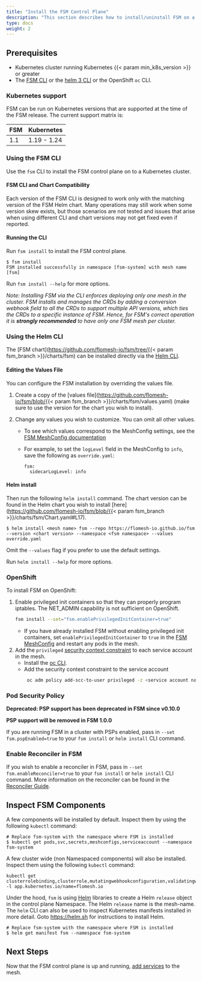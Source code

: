 ```yaml
---
title: "Install the FSM Control Plane"
description: "This section describes how to install/uninstall FSM on a Kubernetes cluster"
type: docs
weight: 2
---
```


## Prerequisites

- Kubernetes cluster running Kubernetes {{< param min_k8s_version >}} or greater
- The [FSM CLI](/guides/operating/cli) or the [helm 3 CLI](https://helm.sh/docs/intro/install/) or the OpenShift `oc` CLI.

### Kubernetes support

FSM can be run on Kubernetes versions that are supported at the time of the FSM release. The current support matrix is:

| FSM          | Kubernetes  |
| ----------------- | ----------- |
| 1.1               | 1.19 - 1.24 |

### Using the FSM CLI

Use the `fsm` CLI to install the FSM control plane on to a Kubernetes cluster.

#### FSM CLI and Chart Compatibility

Each version of the FSM CLI is designed to work only with the matching version of the FSM Helm chart. Many operations may still work when some version skew exists, but those scenarios are not tested and issues that arise when using different CLI and chart versions may not get fixed even if reported.

#### Running the CLI

Run `fsm install` to install the FSM control plane.

```console
$ fsm install
FSM installed successfully in namespace [fsm-system] with mesh name [fsm]
```

Run `fsm install --help` for more options.

_Note: Installing FSM via the CLI enforces deploying only one mesh in the cluster. FSM installs and manages the CRDs by adding a conversion webhook field to all the CRDs to support multiple API versions, which ties the CRDs to a specific instance of FSM. Hence, for FSM's correct operation it is **strongly recommended** to have only one FSM mesh per cluster._

### Using the Helm CLI

The [FSM chart](https://github.com/flomesh-io/fsm/tree/{{< param fsm_branch >}}/charts/fsm) can be installed directly via the [Helm CLI](https://helm.sh/docs/intro/install/).

#### Editing the Values File

You can configure the FSM installation by overriding the values file.

1. Create a copy of the [values file](https://github.com/flomesh-io/fsm/blob/{{< param fsm_branch >}}/charts/fsm/values.yaml) (make sure to use the version for the chart you wish to install).
1. Change any values you wish to customize. You can omit all other values.

   - To see which values correspond to the MeshConfig settings, see the [FSM MeshConfig documentation](/guides/operating/mesh_config)

   - For example, to set the `logLevel` field in the MeshConfig to `info`, save the following as `override.yaml`:
     ```console
     fsm:
       sidecarLogLevel: info
     ```

#### Helm install

Then run the following `helm install` command. The chart version can be found in the Helm chart you wish to install [here](https://github.com/flomesh-io/fsm/blob/{{< param fsm_branch >}}/charts/fsm/Chart.yaml#L17).

```console
$ helm install <mesh name> fsm --repo https://flomesh-io.github.io/fsm --version <chart version> --namespace <fsm namespace> --values override.yaml
```

Omit the `--values` flag if you prefer to use the default settings.

Run `helm install --help` for more options.

### OpenShift

To install FSM on OpenShift:

1. Enable privileged init containers so that they can properly program iptables. The NET_ADMIN capability is not sufficient on OpenShift.
   ```bash
   fsm install --set="fsm.enablePrivilegedInitContainer=true"
   ```
   - If you have already installed FSM without enabling privileged init containers, set `enablePrivilegedInitContainer` to `true` in the [FSM MeshConfig](/guides/operating/mesh_config) and restart any pods in the mesh.
1. Add the `privileged` [security context constraint](https://docs.openshift.com/container-platform/4.7/authentication/managing-security-context-constraints.html) to each service account in the mesh.
   - Install the [oc CLI](https://docs.openshift.com/container-platform/4.7/cli_reference/openshift_cli/getting-started-cli.html).
   - Add the security context constraint to the service account
     ```bash
      oc adm policy add-scc-to-user privileged -z <service account name> -n <service account namespace>
     ```

### Pod Security Policy

**Deprecated: PSP support has been deprecated in FSM since v0.10.0**

**PSP support will be removed in FSM 1.0.0**

If you are running FSM in a cluster with PSPs enabled, pass in `--set fsm.pspEnabled=true` to your `fsm install` or `helm install` CLI command.

### Enable Reconciler in FSM

If you wish to enable a reconciler in FSM, pass in `--set fsm.enableReconciler=true` to your `fsm install` or `helm install` CLI command. More information on the reconciler can be found in the [Reconciler Guide](/guides/operating/reconciler).

## Inspect FSM Components

A few components will be installed by default. Inspect them by using the following `kubectl` command:

```console
# Replace fsm-system with the namespace where FSM is installed
$ kubectl get pods,svc,secrets,meshconfigs,serviceaccount --namespace fsm-system
```

A few cluster wide (non Namespaced components) will also be installed. Inspect them using the following `kubectl` command:

```console
kubectl get clusterrolebinding,clusterrole,mutatingwebhookconfiguration,validatingwebhookconfigurations -l app.kubernetes.io/name=flomesh.io
```

Under the hood, `fsm` is using [Helm](https://helm.sh) libraries to create a Helm `release` object in the control plane Namespace. The Helm `release` name is the mesh-name. The `helm` CLI can also be used to inspect Kubernetes manifests installed in more detail. Goto https://helm.sh for instructions to install Helm.

```console
# Replace fsm-system with the namespace where FSM is installed
$ helm get manifest fsm --namespace fsm-system
```

## Next Steps

Now that the FSM control plane is up and running, [add services](/guides/app_onboarding/) to the mesh.
